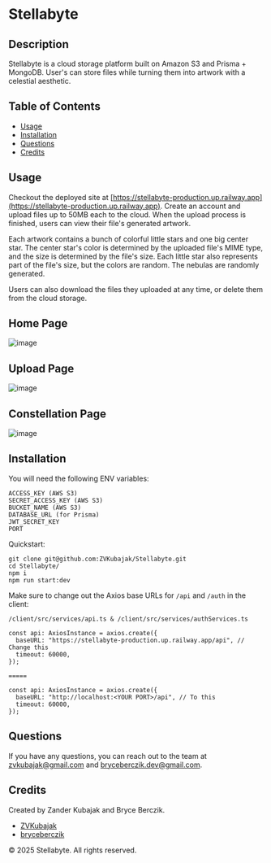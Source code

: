 # Stellabyte

## Description
Stellabyte is a cloud storage platform built on Amazon S3 and Prisma + MongoDB. User's can store files while turning them into artwork with a celestial aesthetic.

## Table of Contents
- [Usage](#usage)
- [Installation](#installation)
- [Questions](#questions)
- [Credits](#credits)

## Usage
Checkout the deployed site at [https://stellabyte-production.up.railway.app](https://stellabyte-production.up.railway.app). Create an account and upload files up to 50MB each to the cloud. When the upload process is finished, users can view their file's generated artwork.

Each artwork contains a bunch of colorful little stars and one big center star. The center star's color is determined by the uploaded file's MIME type, and the size is determined by the file's size. Each little star also represents part of the file's size, but the colors are random. The nebulas are randomly generated.

Users can also download the files they uploaded at any time, or delete them from the cloud storage.

## Home Page
![image](https://github.com/user-attachments/assets/74cef2cd-4588-4f5d-a54d-ac608fe6d3cf)

## Upload Page
![image](https://github.com/user-attachments/assets/d2987a13-e341-4dd5-b690-f4376c5fb1bd)

## Constellation Page
![image](https://github.com/user-attachments/assets/3030f490-fb26-4161-ac39-c01c8cd7bf33)

## Installation
You will need the following ENV variables:
```
ACCESS_KEY (AWS S3)
SECRET_ACCESS_KEY (AWS S3)
BUCKET_NAME (AWS S3)
DATABASE_URL (for Prisma)
JWT_SECRET_KEY
PORT
```

Quickstart:
```
git clone git@github.com:ZVKubajak/Stellabyte.git
cd Stellabyte/
npm i
npm run start:dev
```

Make sure to change out the Axios base URLs for `/api` and `/auth` in the client:
```
/client/src/services/api.ts & /client/src/services/authServices.ts

const api: AxiosInstance = axios.create({
  baseURL: "https://stellabyte-production.up.railway.app/api", // Change this
  timeout: 60000,
});

=====

const api: AxiosInstance = axios.create({
  baseURL: "http://localhost:<YOUR PORT>/api", // To this
  timeout: 60000,
});
```

## Questions
If you have any questions, you can reach out to the team at [zvkubajak@gmail.com](mailto:zvkubajak@gmail.com) and [bryceberczik.dev@gmail.com](mailto:bryceberczik.dev@gmail.com).

## Credits
Created by Zander Kubajak and Bryce Berczik.

- [ZVKubajak](https://github.com/ZVKubajak)
- [bryceberczik](https://github.com/bryceberczik)

© 2025 Stellabyte. All rights reserved.
